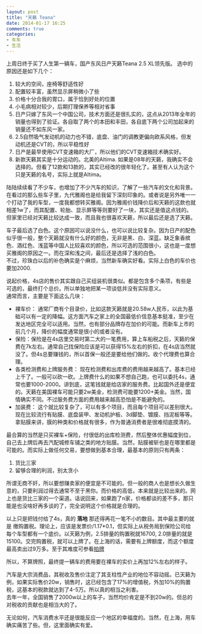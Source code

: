 ```yaml
---
layout: post
title: "天籁 Teana"
date: 2014-01-17 16:25
comments: true
categories: 
- 车车
- 生活
---
```


上周日终于买了人生第一辆车，国产东风日产天籁Teana 2.5 XL领先版。
选中的原因还是如下几个：

1. 较大的空间，座椅等舒适性好  
2. 配置较丰富，虽然显示屏稍微小了些  
2. 价格十分合我的胃口，属于恰到好处的位置  
3. 小毛病相对较少，后期打理保养等相对省事  
4. 日产只嫁了东风一个中国公司，技术方面还是很扎实的，这点从2013年全年的销量也得到了验证。各自取了两个的本田和丰田，各自底下两个公司加起来的销量还不如东风一家。    
5. 2.5自然吸气发动机的动力也不错，底盘、油门的调教更偏向欧系风格，但发动机还是CVT的，所以平稳性好  
6. 日产是最早使用CVT变速箱的大厂，所以他们的CVT变速箱技术确实好。  
7. 新款天籁其实是十分运动的。北美的Altima. 如果是08年的天籁，我确实不会选择的。但看了12款和13款的，其实已经改的很年轻化了。甚至有人认为这个只是天籁的名号，实际上就是Altima。  

陆陆续续看了不少车，也增加了不少汽车的知识，了解了一些汽车的文化和背景。在看过的那么些车子里，九代雅阁也是给我留下深刻印象的。或者说是另外唯一一个打动了我的车型，一度我都想转买雅阁。因为雅阁价钱降价后和天籁的这款也就相差1w了，而其配置、轮胎、显示屏等等则要好了一块，其实还是值这点钱的。但家里已经对天籁比较达成一致，而且我也很喜欢天籁，所以最后还是选了天籁。

车子最后选了白色。这个原因可以说没什么，也可以说比较复杂。因为日产的配色似乎很一般，整个天籁就没有什么好的颜色，无非是黑、白、深蓝。缺乏象香槟色、酒红色、浅蓝等中国人比较喜欢的颜色，所以可选的范围很小，这也是一度想买雅阁的原因之一。而在深和浅之间，最后还是选择了浅的白色。  
不过，珍珠白以后的补色确实是个麻烦，当然新车确实好看。实际上白色的车价也要加2000.

说起价格，4s店的售价其实跟自己买组装机很类似。都是包含多个条项，有些是可选的，最终打个总价。所以单独地把某一项谈低并没有实际意义。  
通常而言，主要是下面这么几块：

* 裸车价： 通常厂商有个目录价，比如这款天籁就是20.58w人民币，以此为基础可以有一定的降幅。这方面汽车之家上的全国最低价信息基本挺准，至少在发达地区完全可以适用。当然，也有部分品牌存在加价的可能。而新车上市的前几个月，降价的幅度通常是很小的或者没有。  
* 保险：保险是在4s店里交易时第二大的一笔费用，算上车船税之后，天籁的保费在7k左右。通常自己找保险应该是可以获得15%左右的折扣，在4s店当然就没了。但4s总要赚钱的，所以首保一般还是要给他们做的。收个代理费也算合理。  
* 各类检测费和上牌服务费： 现在检测费和出库费的费用越来越高了。基本已经上千了。一般可以砍一砍。上牌费什么的如果不想自己跑，也可以委托4s，通常也要1000-2000。讲到底，这笔钱就是给店家的服务费。比起国外还是便宜的。天籁在美国裸车可能只要2w美金，检测费可能要1200+美金。当然，国情确实不同。不过服务费方面的费用越来越高恐怕是不能避免的。  
* 加装费： 这个就比较复杂了，可以有多个项目，而且每个项目可以差别很大。现在比较流行有贴膜、底盘装甲、发动机护板、3d脚垫、镀膜、挡泥板等等。拿贴膜来讲，膜的种类和价格就有很多，作为普通消费者是很难彻底摸清的。  

最合算的当然是只买裸车+保险，付很低的出库检测费，然后整体优惠幅度到位，自己去上牌后再去汽配城修车铺之类的地方贴膜。当然，贴膜被斩也是在哪里都是可能的。而实际上做任何交易，要想做到基本合理，最基本的原则只有两条：

1. 货比三家  
2. 留够合理的利润，别太贪小  

所谓无商不奸，所以要想赚卖家的便宜是不可能的。但一般的商人也是想长久做生意的，只要利润过得去通常不至于黑你。而价格的高低，本来就是比较出来的。网上也是货比三家的一个渠道。话说回来，如果跑了n家，价格都谈的差不多，那只能是也没啥好再多谈的了，完全说明这个价格就是合理的。

以上只是把钱付给了4s，真的 **落地** 那还得再花一笔不小的数目。其中最主要的就是
缴购置税。理论上，应该是发票价/1.17*0.1，但实际上从税务局到保险公司给每个车型都有一个底价。以天籁为例，2.5排量的购置税就16700, 2.0排量的就是15100。交完购置税，就可以上牌了。在上海的话，需要有上牌额度，而这个额度最高卖出过9万多。至于其难度可参看[拍牌](http://octopresszhangyu.herokuapp.com/blog/2013/12/16/shuang-biao-shu-xia-pai-pai-zhong-yu-gao-ding/)

所以，不算牌照，最终提一辆车的费用要在裸车的实价上再加12%左右的样子。

汽车是大宗消费品，其税收及售价注定了其支柱性产业的地位不容动摇。已天籁为例，如果实际售价20w，销售时，这已经包含了17%的增值税，外加10%的购置税，这基本的税款就达到了4-5万。所以真的相当之利害。  
去年一年，全国销售了2000w以上的车子，当然均价肯定是不到20w的。但总的对税收的贡献也是相当大的了。

无论如何，汽车消费水平还是很能反应一个地区的幸福度的。当然，在上海，用车确实痛苦了些。但，这里面确实有爱。
